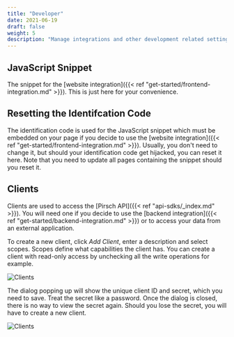 ```yaml
---
title: "Developer"
date: 2021-06-19
draft: false
weight: 5
description: "Manage integrations and other development related settings."
---
```


## JavaScript Snippet

The snippet for the [website integration]({{< ref "get-started/frontend-integration.md" >}}). This is just here for your convenience.

## Resetting the Identifcation Code

The identification code is used for the JavaScript snippet which must be embedded on your page if you decide to use the [website integration]({{< ref "get-started/frontend-integration.md" >}}). Usually, you don't need to change it, but should your identification code get hijacked, you can reset it here. Note that you need to update all pages containing the snippet should you reset it.

## Clients

Clients are used to access the [Pirsch API]({{< ref "api-sdks/_index.md" >}}). You will need one if you decide to use the [backend integration]({{< ref "get-started/backend-integration.md" >}}) or to access your data from an external application.

To create a new client, click *Add Client*, enter a description and select scopes. Scopes define what capabilities the client has. You can create a client with read-only access by unchecking all the write operations for example.

![Clients](/dashboard/create-client.png)

The dialog popping up will show the unique client ID and secret, which you need to save. Treat the secret like a password. Once the dialog is closed, there is no way to view the secret again. Should you lose the secret, you will have to create a new client.

![Clients](/dashboard/settings-client.png)
